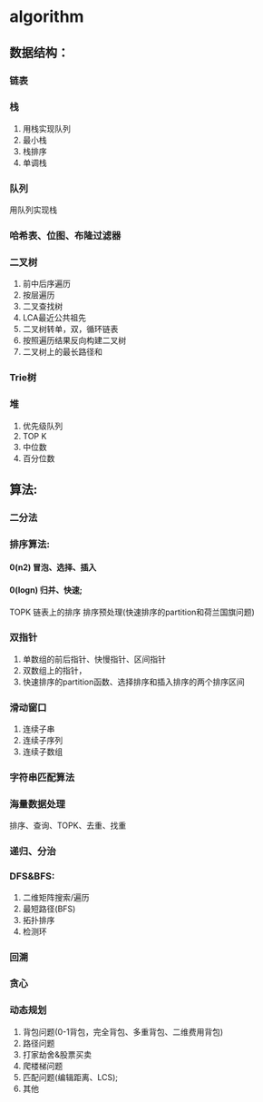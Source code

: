 # algorithm

## 数据结构：

### 链表

### 栈

1. 用栈实现队列
2. 最小栈
3. 栈排序
4. 单调栈

### 队列

用队列实现栈

### 哈希表、位图、布隆过滤器

### 二叉树

1. 前中后序遍历
2. 按层遍历
3. 二叉查找树
4. LCA最近公共祖先
5. 二叉树转单，双，循环链表
6. 按照遍历结果反向构建二叉树
7. 二叉树上的最长路径和

### Trie树

### 堆

1. 优先级队列
2. TOP K
3. 中位数
4. 百分位数

## 算法:

### 二分法

### 排序算法:

#### 0(n2) 冒泡、选择、插入

#### 0(logn) 归并、快速;

TOPK 链表上的排序 排序预处理(快速排序的partition和荷兰国旗问题)

### 双指针

1. 单数组的前后指针、快慢指针、区间指针
2. 双数组上的指针，
3. 快速排序的partition函数、选择排序和插入排序的两个排序区间

### 滑动窗口

1. 连续子串
2. 连续子序列
3. 连续子数组

### 字符串匹配算法

### 海量数据处理

排序、查询、TOPK、去重、找重

### 递归、分治

### DFS&BFS:

1. 二维矩阵搜索/遍历
2. 最短路径(BFS)
3. 拓扑排序
4. 检测环

### 回溯

### 贪心

### 动态规划

1. 背包问题(0-1背包，完全背包、多重背包、二维费用背包)
2. 路径问题
3. 打家劫舍&股票买卖
4. 爬楼梯问题
5. 匹配问题(编辑距离、LCS);
6. 其他